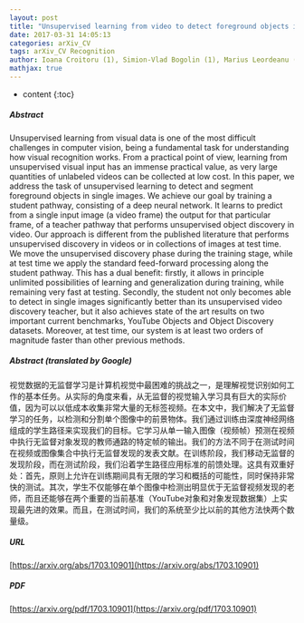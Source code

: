 ```yaml
---
layout: post
title: "Unsupervised learning from video to detect foreground objects in single images"
date: 2017-03-31 14:05:13
categories: arXiv_CV
tags: arXiv_CV Recognition
author: Ioana Croitoru (1), Simion-Vlad Bogolin (1), Marius Leordeanu (1 and 2) ((1) Institute of Mathematics of the Romanian Academy, (2) University "Politehnica" of Bucharest)
mathjax: true
---
```


* content
{:toc}

##### Abstract
Unsupervised learning from visual data is one of the most difficult challenges in computer vision, being a fundamental task for understanding how visual recognition works. From a practical point of view, learning from unsupervised visual input has an immense practical value, as very large quantities of unlabeled videos can be collected at low cost. In this paper, we address the task of unsupervised learning to detect and segment foreground objects in single images. We achieve our goal by training a student pathway, consisting of a deep neural network. It learns to predict from a single input image (a video frame) the output for that particular frame, of a teacher pathway that performs unsupervised object discovery in video. Our approach is different from the published literature that performs unsupervised discovery in videos or in collections of images at test time. We move the unsupervised discovery phase during the training stage, while at test time we apply the standard feed-forward processing along the student pathway. This has a dual benefit: firstly, it allows in principle unlimited possibilities of learning and generalization during training, while remaining very fast at testing. Secondly, the student not only becomes able to detect in single images significantly better than its unsupervised video discovery teacher, but it also achieves state of the art results on two important current benchmarks, YouTube Objects and Object Discovery datasets. Moreover, at test time, our system is at least two orders of magnitude faster than other previous methods.

##### Abstract (translated by Google)
视觉数据的无监督学习是计算机视觉中最困难的挑战之一，是理解视觉识别如何工作的基本任务。从实际的角度来看，从无监督的视觉输入学习具有巨大的实际价值，因为可以以低成本收集非常大量的无标签视频。在本文中，我们解决了无监督学习的任务，以检测和分割单个图像中的前景物体。我们通过训练由深度神经网络组成的学生路径来实现我们的目标。它学习从单一输入图像（视频帧）预测在视频中执行无监督对象发现的教师通路的特定帧的输出。我们的方法不同于在测试时间在视频或图像集合中执行无监督发现的发表文献。在训练阶段，我们移动无监督的发现阶段，而在测试阶段，我们沿着学生路径应用标准的前馈处理。这具有双重好处：首先，原则上允许在训练期间具有无限的学习和概括的可能性，同时保持非常快的测试。其次，学生不仅能够在单个图像中检测出明显优于无监督视频发现的老师，而且还能够在两个重要的当前基准（YouTube对象和对象发现数据集）上实现最先进的效果。而且，在测试时间，我们的系统至少比以前的其他方法快两个数量级。

##### URL
[https://arxiv.org/abs/1703.10901](https://arxiv.org/abs/1703.10901)

##### PDF
[https://arxiv.org/pdf/1703.10901](https://arxiv.org/pdf/1703.10901)

